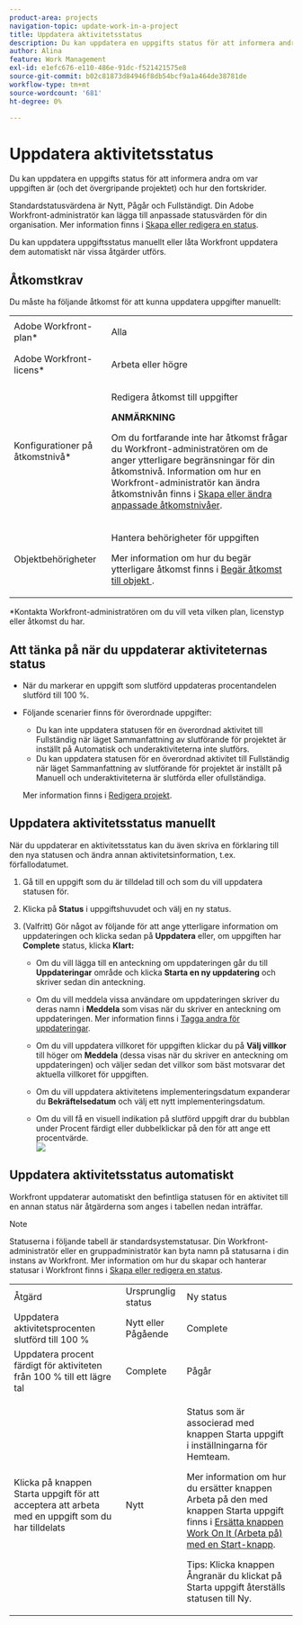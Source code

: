 ```yaml
---
product-area: projects
navigation-topic: update-work-in-a-project
title: Uppdatera aktivitetsstatus
description: Du kan uppdatera en uppgifts status för att informera andra om var uppgiften är (och det övergripande projektet) och hur den fortskrider.
author: Alina
feature: Work Management
exl-id: e1efc676-e110-486e-91dc-f521421575e8
source-git-commit: b02c81873d84946f8db54bcf9a1a464de38781de
workflow-type: tm+mt
source-wordcount: '681'
ht-degree: 0%

---
```


# Uppdatera aktivitetsstatus

Du kan uppdatera en uppgifts status för att informera andra om var uppgiften är (och det övergripande projektet) och hur den fortskrider.

Standardstatusvärdena är Nytt, Pågår och Fullständigt. Din Adobe Workfront-administratör kan lägga till anpassade statusvärden för din organisation. Mer information finns i [Skapa eller redigera en status](../../../administration-and-setup/customize-workfront/creating-custom-status-and-priority-labels/create-or-edit-a-status.md).

Du kan uppdatera uppgiftsstatus manuellt eller låta Workfront uppdatera dem automatiskt när vissa åtgärder utförs.

## Åtkomstkrav

<!--drafted for P&P:

<table style="table-layout:auto"> 
 <col> 
 <col> 
 <tbody> 
  <tr> 
   <td role="rowheader">Adobe Workfront plan*</td> 
   <td> <p>Any</p> </td> 
  </tr> 
  <tr> 
   <td role="rowheader">Adobe Workfront license*</td> 
   <td> <p>Current license: Standard</p> 
   Or
   <p>Legacy license: Work or higher</p>
   </td> 
  </tr> 
  <tr> 
   <td role="rowheader">Access level configurations*</td> 
   <td> <p>Edit access to Tasks</p> <p><b>NOTE</b>
   
   If you still don't have access, ask your Workfront administrator if they set additional restrictions in your access level. For information on how a Workfront administrator can modify your access level, see <a href="../../../administration-and-setup/add-users/configure-and-grant-access/create-modify-access-levels.md" class="MCXref xref">Create or modify custom access levels</a>.</p> </td> 
  </tr> 
  <tr> 
   <td role="rowheader">Object permissions</td> 
   <td> <p>Manage permissions to the task</p> <p>For information on requesting additional access, see <a href="../../../workfront-basics/grant-and-request-access-to-objects/request-access.md" class="MCXref xref">Request access to objects </a>.</p> </td> 
  </tr> 
 </tbody> 
</table>
-->

Du måste ha följande åtkomst för att kunna uppdatera uppgifter manuellt:

<table style="table-layout:auto"> 
 <col> 
 <col> 
 <tbody> 
  <tr> 
   <td role="rowheader">Adobe Workfront-plan*</td> 
   <td> <p>Alla</p> </td> 
  </tr> 
  <tr> 
   <td role="rowheader">Adobe Workfront-licens*</td> 
   <td> <p>Arbeta eller högre</p> </td> 
  </tr> 
  <tr> 
   <td role="rowheader">Konfigurationer på åtkomstnivå*</td> 
   <td> <p>Redigera åtkomst till uppgifter</p> <p><b>ANMÄRKNING</b>

Om du fortfarande inte har åtkomst frågar du Workfront-administratören om de anger ytterligare begränsningar för din åtkomstnivå. Information om hur en Workfront-administratör kan ändra åtkomstnivån finns i <a href="../../../administration-and-setup/add-users/configure-and-grant-access/create-modify-access-levels.md" class="MCXref xref">Skapa eller ändra anpassade åtkomstnivåer</a>.</p> </td>
</tr> 
  <tr> 
   <td role="rowheader">Objektbehörigheter</td> 
   <td> <p>Hantera behörigheter för uppgiften</p> <p>Mer information om hur du begär ytterligare åtkomst finns i <a href="../../../workfront-basics/grant-and-request-access-to-objects/request-access.md" class="MCXref xref">Begär åtkomst till objekt </a>.</p> </td> 
  </tr> 
 </tbody> 
</table>

&#42;Kontakta Workfront-administratören om du vill veta vilken plan, licenstyp eller åtkomst du har.

## Att tänka på när du uppdaterar aktiviteternas status

* När du markerar en uppgift som slutförd uppdateras procentandelen slutförd till 100 %.
* Följande scenarier finns för överordnade uppgifter:
   * Du kan inte uppdatera statusen för en överordnad aktivitet till Fullständig när läget Sammanfattning av slutförande för projektet är inställt på Automatisk och underaktiviteterna inte slutförs.
   * Du kan uppdatera statusen för en överordnad aktivitet till Fullständig när läget Sammanfattning av slutförande för projektet är inställt på Manuell och underaktiviteterna är slutförda eller ofullständiga.

  Mer information finns i [Redigera projekt](../manage-projects/edit-projects.md).

## Uppdatera aktivitetsstatus manuellt

När du uppdaterar en aktivitetsstatus kan du även skriva en förklaring till den nya statusen och ändra annan aktivitetsinformation, t.ex. förfallodatumet.

1. Gå till en uppgift som du är tilldelad till och som du vill uppdatera statusen för.
1. Klicka på **Status** i uppgiftshuvudet och välj en ny status.
1. (Valfritt) Gör något av följande för att ange ytterligare information om uppdateringen och klicka sedan på **Uppdatera** eller, om uppgiften har **Complete** status, klicka **Klart:**

   * Om du vill lägga till en anteckning om uppdateringen går du till **Uppdateringar** område och klicka **Starta en ny uppdatering** och skriver sedan din anteckning.

   * Om du vill meddela vissa användare om uppdateringen skriver du deras namn i **Meddela** som visas när du skriver en anteckning om uppdateringen. Mer information finns i [Tagga andra för uppdateringar](../../../workfront-basics/updating-work-items-and-viewing-updates/tag-others-on-updates.md).
   * Om du vill uppdatera villkoret för uppgiften klickar du på **Välj villkor** till höger om **Meddela** (dessa visas när du skriver en anteckning om uppdateringen) och väljer sedan det villkor som bäst motsvarar det aktuella villkoret för uppgiften.

   * Om du vill uppdatera aktivitetens implementeringsdatum expanderar du **Bekräftelsedatum** och välj ett nytt implementeringsdatum.
   * Om du vill få en visuell indikation på slutförd uppgift drar du bubblan under Procent färdigt eller dubbelklickar på den för att ange ett procentvärde.\
     ![](assets/drag-the-progress-bar-350x155.png)

## Uppdatera aktivitetsstatus automatiskt

Workfront uppdaterar automatiskt den befintliga statusen för en aktivitet till en annan status när åtgärderna som anges i tabellen nedan inträffar.

>[!NOTE]
>
>Statuserna i följande tabell är standardsystemstatusar. Din Workfront-administratör eller en gruppadministratör kan byta namn på statusarna i din instans av Workfront. Mer information om hur du skapar och hanterar statusar i Workfront finns i [Skapa eller redigera en status](../../../administration-and-setup/customize-workfront/creating-custom-status-and-priority-labels/create-or-edit-a-status.md).

<table style="table-layout:auto"> 
 <col> 
 <col> 
 <col> 
 <tbody> 
  <tr> 
   <td>Åtgärd</td> 
   <td>Ursprunglig status</td> 
   <td>Ny status</td> 
  </tr> 
  <tr> 
   <td>Uppdatera aktivitetsprocenten slutförd till 100 %</td> 
   <td>Nytt eller Pågående</td> 
   <td>Complete</td> 
  </tr> 
  <tr> 
   <td>Uppdatera procent färdigt för aktiviteten från 100 % till ett lägre tal</td> 
   <td>Complete</td> 
   <td>Pågår</td> 
  </tr> 
  <tr data-mc-conditions=""> 
   <td><span>Klicka på knappen Starta uppgift för att acceptera att arbeta med en uppgift som du har tilldelats</span> </td> 
   <td><span>Nytt</span> </td> 
   <td> <p>Status som är associerad med knappen Starta uppgift i inställningarna för Hemteam.</p> <p>Mer information om hur du ersätter knappen Arbeta på den med knappen Starta uppgift finns i <span href="../../../people-teams-and-groups/create-and-manage-teams/work-on-it-button-to-start-button.md"><a href="../../../people-teams-and-groups/create-and-manage-teams/work-on-it-button-to-start-button.md" class="MCXref xref">Ersätta knappen Work On It (Arbeta på) med en Start-knapp</a></span>.</p> <p>Tips: <span>Klicka</span> <span data-mc-conditions="QuicksilverOrClassic.Quicksilver">knappen Ångra</span>när du klickat på Starta uppgift återställs statusen till Ny. </p> </td> 
  </tr> 
 </tbody> 
</table>
